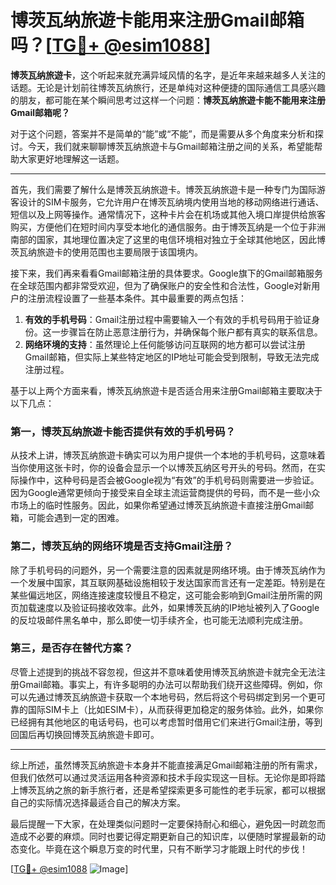 # 博茨瓦纳旅遊卡能用来注册Gmail邮箱吗？[[TG💪+ @esim1088](https://t.me/s/esim1088)]

**博茨瓦纳旅遊卡**，这个听起来就充满异域风情的名字，是近年来越来越多人关注的话题。无论是计划前往博茨瓦纳旅行，还是单纯对这种便捷的国际通信工具感兴趣的朋友，都可能在某个瞬间思考过这样一个问题：**博茨瓦纳旅遊卡能不能用来注册Gmail邮箱呢？**

对于这个问题，答案并不是简单的“能”或“不能”，而是需要从多个角度来分析和探讨。今天，我们就来聊聊博茨瓦纳旅遊卡与Gmail邮箱注册之间的关系，希望能帮助大家更好地理解这一话题。

---

首先，我们需要了解什么是博茨瓦纳旅遊卡。博茨瓦纳旅遊卡是一种专门为国际游客设计的SIM卡服务，它允许用户在博茨瓦纳境内使用当地的移动网络进行通话、短信以及上网等操作。通常情况下，这种卡片会在机场或其他入境口岸提供给旅客购买，方便他们在短时间内享受本地化的通信服务。由于博茨瓦纳是一个位于非洲南部的国家，其地理位置决定了这里的电信环境相对独立于全球其他地区，因此博茨瓦纳旅遊卡的使用范围也主要局限于该国境内。

接下来，我们再来看看Gmail邮箱注册的具体要求。Google旗下的Gmail邮箱服务在全球范围内都非常受欢迎，但为了确保账户的安全性和合法性，Google对新用户的注册流程设置了一些基本条件。其中最重要的两点包括：

1. **有效的手机号码**：Gmail注册过程中需要输入一个有效的手机号码用于验证身份。这一步骤旨在防止恶意注册行为，并确保每个账户都有真实的联系信息。
2. **网络环境的支持**：虽然理论上任何能够访问互联网的地方都可以尝试注册Gmail邮箱，但实际上某些特定地区的IP地址可能会受到限制，导致无法完成注册过程。

基于以上两个方面来看，博茨瓦纳旅遊卡是否适合用来注册Gmail邮箱主要取决于以下几点：

### 第一，博茨瓦纳旅遊卡能否提供有效的手机号码？

从技术上讲，博茨瓦纳旅遊卡确实可以为用户提供一个本地的手机号码，这意味着当你使用这张卡时，你的设备会显示一个以博茨瓦纳区号开头的号码。然而，在实际操作中，这种号码是否会被Google视为“有效”的手机号码则需要进一步验证。因为Google通常更倾向于接受来自全球主流运营商提供的号码，而不是一些小众市场上的临时性服务。因此，如果你希望通过博茨瓦纳旅遊卡直接注册Gmail邮箱，可能会遇到一定的困难。

### 第二，博茨瓦纳的网络环境是否支持Gmail注册？

除了手机号码的问题外，另一个需要注意的因素就是网络环境。由于博茨瓦纳作为一个发展中国家，其互联网基础设施相较于发达国家而言还有一定差距。特别是在某些偏远地区，网络连接速度较慢且不稳定，这可能会影响到Gmail注册所需的网页加载速度以及验证码接收效率。此外，如果博茨瓦纳的IP地址被列入了Google的反垃圾邮件黑名单中，那么即使一切手续齐全，也可能无法顺利完成注册。

### 第三，是否存在替代方案？

尽管上述提到的挑战不容忽视，但这并不意味着使用博茨瓦纳旅遊卡就完全无法注册Gmail邮箱。事实上，有许多聪明的办法可以帮助我们绕开这些障碍。例如，你可以先通过博茨瓦纳旅遊卡获取一个本地号码，然后将这个号码绑定到另一个更可靠的国际SIM卡上（比如ESIM卡），从而获得更加稳定的服务体验。此外，如果你已经拥有其他地区的电话号码，也可以考虑暂时借用它们来进行Gmail注册，等到回国后再切换回博茨瓦纳旅遊卡即可。

---

综上所述，虽然博茨瓦纳旅遊卡本身并不能直接满足Gmail邮箱注册的所有需求，但我们依然可以通过灵活运用各种资源和技术手段实现这一目标。无论你是即将踏上博茨瓦纳之旅的新手旅行者，还是希望探索更多可能性的老手玩家，都可以根据自己的实际情况选择最适合自己的解决方案。

最后提醒一下大家，在处理类似问题时一定要保持耐心和细心，避免因一时疏忽而造成不必要的麻烦。同时也要记得定期更新自己的知识库，以便随时掌握最新的动态变化。毕竟在这个瞬息万变的时代里，只有不断学习才能跟上时代的步伐！

[[TG💪+ @esim1088](https://t.me/s/esim1088) ![Image](https://i.postimg.cc/4NQfJmqS/Snipaste-2025-05-13-00-14-12.png)]